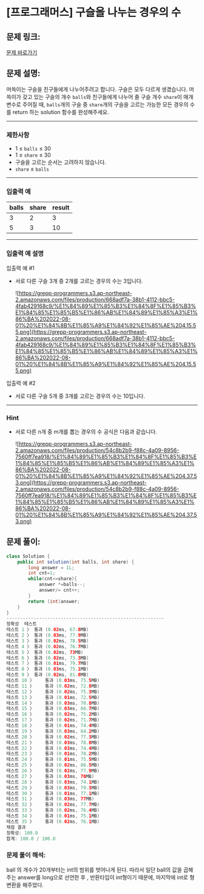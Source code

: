 # [프로그래머스] 구슬을 나누는 경우의 수

## 문제 링크:

[문제 바로가기](https://school.programmers.co.kr/learn/courses/30/lessons/120840)

## 문제 설명:

머쓱이는 구슬을 친구들에게 나누어주려고 합니다. 구슬은 모두 다르게 생겼습니다. 머쓱이가 갖고 있는 구슬의 개수 `balls`와 친구들에게 나누어 줄 구슬 개수 `share`이 매개변수로 주어질 때, `balls`개의 구슬 중 `share`개의 구슬을 고르는 가능한 모든 경우의 수를 return 하는 solution 함수를 완성해주세요.

---

### 제한사항

- 1 ≤ `balls` ≤ 30
- 1 ≤ `share` ≤ 30
- 구슬을 고르는 순서는 고려하지 않습니다.
- `share` ≤ `balls`

---

### 입출력 예

| balls | share | result |
| --- | --- | --- |
| 3 | 2 | 3 |
| 5 | 3 | 10 |

---

### 입출력 예 설명

입출력 예 #1

- 서로 다른 구슬 3개 중 2개를 고르는 경우의 수는 3입니다.
    
    ![https://grepp-programmers.s3.ap-northeast-2.amazonaws.com/files/production/668adf7a-38b1-4112-bbc5-4fab429168c9/%E1%84%89%E1%85%B3%E1%84%8F%E1%85%B3%E1%84%85%E1%85%B5%E1%86%AB%E1%84%89%E1%85%A3%E1%86%BA%202022-08-01%20%E1%84%8B%E1%85%A9%E1%84%92%E1%85%AE%204.15.55.png](https://grepp-programmers.s3.ap-northeast-2.amazonaws.com/files/production/668adf7a-38b1-4112-bbc5-4fab429168c9/%E1%84%89%E1%85%B3%E1%84%8F%E1%85%B3%E1%84%85%E1%85%B5%E1%86%AB%E1%84%89%E1%85%A3%E1%86%BA%202022-08-01%20%E1%84%8B%E1%85%A9%E1%84%92%E1%85%AE%204.15.55.png)
    

입출력 예 #2

- 서로 다른 구슬 5개 중 3개를 고르는 경우의 수는 10입니다.

---

### Hint

- 서로 다른 n개 중 m개를 뽑는 경우의 수 공식은 다음과 같습니다.
    
    ![https://grepp-programmers.s3.ap-northeast-2.amazonaws.com/files/production/54c8b2b9-f88c-4a09-8956-7560ff7ea918/%E1%84%89%E1%85%B3%E1%84%8F%E1%85%B3%E1%84%85%E1%85%B5%E1%86%AB%E1%84%89%E1%85%A3%E1%86%BA%202022-08-01%20%E1%84%8B%E1%85%A9%E1%84%92%E1%85%AE%204.37.53.png](https://grepp-programmers.s3.ap-northeast-2.amazonaws.com/files/production/54c8b2b9-f88c-4a09-8956-7560ff7ea918/%E1%84%89%E1%85%B3%E1%84%8F%E1%85%B3%E1%84%85%E1%85%B5%E1%86%AB%E1%84%89%E1%85%A3%E1%86%BA%202022-08-01%20%E1%84%8B%E1%85%A9%E1%84%92%E1%85%AE%204.37.53.png)
    

## 문제 풀이:

```java
class Solution {
    public int solution(int balls, int share) {
        long answer = 1L;
        int cnt=1;
        while(cnt<=share){
            answer *=balls--;
            answer/= cnt++;
        }    
        return (int)answer;
    }
}
----------------------------------------------------------
정확성  테스트
테스트 1 〉	통과 (0.02ms, 67.8MB)
테스트 2 〉	통과 (0.03ms, 77.9MB)
테스트 3 〉	통과 (0.02ms, 78.5MB)
테스트 4 〉	통과 (0.02ms, 76.7MB)
테스트 5 〉	통과 (0.02ms, 73MB)
테스트 6 〉	통과 (0.02ms, 73.3MB)
테스트 7 〉	통과 (0.01ms, 79.7MB)
테스트 8 〉	통과 (0.03ms, 75.1MB)
테스트 9 〉	통과 (0.02ms, 81.8MB)
테스트 10 〉	통과 (0.03ms, 75.5MB)
테스트 11 〉	통과 (0.02ms, 72.8MB)
테스트 12 〉	통과 (0.02ms, 75.3MB)
테스트 13 〉	통과 (0.01ms, 72.5MB)
테스트 14 〉	통과 (0.03ms, 70.8MB)
테스트 15 〉	통과 (0.03ms, 66.7MB)
테스트 16 〉	통과 (0.02ms, 75.2MB)
테스트 17 〉	통과 (0.02ms, 71.7MB)
테스트 18 〉	통과 (0.01ms, 74.4MB)
테스트 19 〉	통과 (0.03ms, 84.2MB)
테스트 20 〉	통과 (0.02ms, 77.3MB)
테스트 21 〉	통과 (0.03ms, 78.8MB)
테스트 22 〉	통과 (0.03ms, 74.4MB)
테스트 23 〉	통과 (0.01ms, 78.2MB)
테스트 24 〉	통과 (0.01ms, 75.5MB)
테스트 25 〉	통과 (0.02ms, 86.5MB)
테스트 26 〉	통과 (0.02ms, 77.9MB)
테스트 27 〉	통과 (0.03ms, 70MB)
테스트 28 〉	통과 (0.03ms, 74.1MB)
테스트 29 〉	통과 (0.03ms, 79.3MB)
테스트 30 〉	통과 (0.01ms, 77.1MB)
테스트 31 〉	통과 (0.03ms, 77MB)
테스트 32 〉	통과 (0.02ms, 77.7MB)
테스트 33 〉	통과 (0.02ms, 76.4MB)
테스트 34 〉	통과 (0.01ms, 75.1MB)
테스트 35 〉	통과 (0.02ms, 76.1MB)
채점 결과
정확성: 100.0
합계: 100.0 / 100.0
```

### **문제 풀이 해석:**

ball 의 개수가 20개부터는 int의 범위를 벗어나게 된다. 따라서 일단 ball의 값을 곱해주는 answer를 long으로 선언한 후 , 반환타입이 int형이기 때문에, 마지막에 int로 형변환을 해주었다.